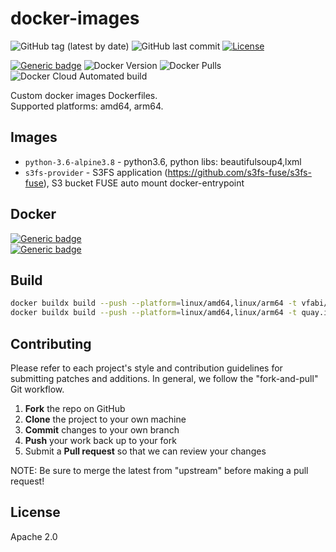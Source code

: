 # docker-images

![GitHub tag (latest by date)](https://img.shields.io/github/v/tag/vfabi/docker-images)
![GitHub last commit](https://img.shields.io/github/last-commit/vfabi/docker-images)
[![License](https://img.shields.io/badge/License-Apache%202.0-blue.svg)](https://opensource.org/licenses/Apache-2.0)

[![Generic badge](https://img.shields.io/badge/hub.docker.com-vfabi/docker_images-<>.svg)](https://hub.docker.com/repository/docker/vfabi/docker-images)
![Docker Version](https://img.shields.io/docker/v/vfabi/docker-images)
![Docker Pulls](https://img.shields.io/docker/pulls/vfabi/docker-images)
![Docker Cloud Automated build](https://img.shields.io/docker/cloud/automated/vfabi/docker-images)

Custom docker images Dockerfiles.    
Supported platforms: amd64, arm64.

## Images

- `python-3.6-alpine3.8` - python3.6, python libs: beautifulsoup4,lxml
- `s3fs-provider` - S3FS application (https://github.com/s3fs-fuse/s3fs-fuse), S3 bucket FUSE auto mount docker-entrypoint

## Docker

[![Generic badge](https://img.shields.io/badge/hub.docker.com-vfabi/docker_images-<>.svg)](https://hub.docker.com/repository/docker/vfabi/docker-images)  
[![Generic badge](https://img.shields.io/badge/quay.io-vfabi/docker_images-<>.svg)](https://quay.io/vfabi/docker-images)

## Build

```sh
docker buildx build --push --platform=linux/amd64,linux/arm64 -t vfabi/docker-images:XXX -f Dockerfile .
docker buildx build --push --platform=linux/amd64,linux/arm64 -t quay.io/vfabi/docker-images:XXX -f Dockerfile .
```

## Contributing

Please refer to each project's style and contribution guidelines for submitting patches and additions. In general, we follow the "fork-and-pull" Git workflow.

 1. **Fork** the repo on GitHub
 2. **Clone** the project to your own machine
 3. **Commit** changes to your own branch
 4. **Push** your work back up to your fork
 5. Submit a **Pull request** so that we can review your changes

NOTE: Be sure to merge the latest from "upstream" before making a pull request!

## License

Apache 2.0
